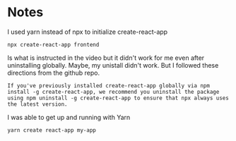 # Notes

I used yarn instead of npx to initialize create-react-app

`npx create-react-app frontend`

Is what is instructed in the video but it didn't work for me even after uninstalling globally. Maybe, my unistall didn't work. But I followed these directions from the github repo.

    If you've previously installed create-react-app globally via npm install -g create-react-app, we recommend you uninstall the package using npm uninstall -g create-react-app to ensure that npx always uses the latest version.

I was able to get up and running with Yarn

`yarn create react-app my-app`